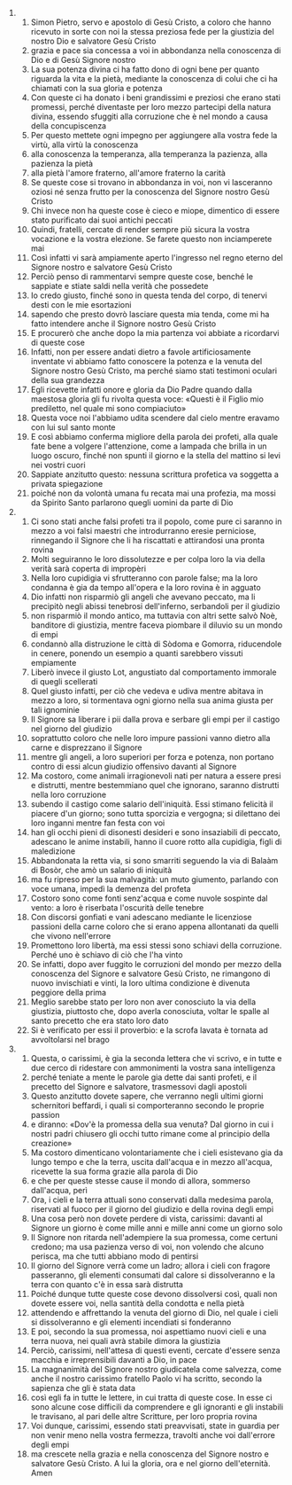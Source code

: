 <ol>
  <li>
    <ol>
      <li>Simon Pietro, servo e apostolo di Gesù Cristo, a coloro che hanno ricevuto in sorte con noi la stessa preziosa fede per la giustizia del nostro Dio e salvatore Gesù Cristo</li>
      <li>grazia e pace sia concessa a voi in abbondanza nella conoscenza di Dio e di Gesù Signore nostro</li>
      <li>La sua potenza divina ci ha fatto dono di ogni bene per quanto riguarda la vita e la pietà, mediante la conoscenza di colui che ci ha chiamati con la sua gloria e potenza</li>
      <li>Con queste ci ha donato i beni grandissimi e preziosi che erano stati promessi, perché diventaste per loro mezzo partecipi della natura divina, essendo sfuggiti alla corruzione che è nel mondo a causa della concupiscenza</li>
      <li>Per questo mettete ogni impegno per aggiungere alla vostra fede la virtù, alla virtù la conoscenza</li>
      <li>alla conoscenza la temperanza, alla temperanza la pazienza, alla pazienza la pietà</li>
      <li>alla pietà l'amore fraterno, all'amore fraterno la carità</li>
      <li>Se queste cose si trovano in abbondanza in voi, non vi lasceranno oziosi né senza frutto per la conoscenza del Signore nostro Gesù Cristo</li>
      <li>Chi invece non ha queste cose è cieco e miope, dimentico di essere stato purificato dai suoi antichi peccati</li>
      <li>Quindi, fratelli, cercate di render sempre più sicura la vostra vocazione e la vostra elezione. Se farete questo non inciamperete mai</li>
      <li>Così infatti vi sarà ampiamente aperto l'ingresso nel regno eterno del Signore nostro e salvatore Gesù Cristo</li>
      <li>Perciò penso di rammentarvi sempre queste cose, benché le sappiate e stiate saldi nella verità che possedete</li>
      <li>Io credo giusto, finché sono in questa tenda del corpo, di tenervi desti con le mie esortazioni</li>
      <li>sapendo che presto dovrò lasciare questa mia tenda, come mi ha fatto intendere anche il Signore nostro Gesù Cristo</li>
      <li>E procurerò che anche dopo la mia partenza voi abbiate a ricordarvi di queste cose</li>
      <li>Infatti, non per essere andati dietro a favole artificiosamente inventate vi abbiamo fatto conoscere la potenza e la venuta del Signore nostro Gesù Cristo, ma perché siamo stati testimoni oculari della sua grandezza</li>
      <li>Egli ricevette infatti onore e gloria da Dio Padre quando dalla maestosa gloria gli fu rivolta questa voce: «Questi è il Figlio mio prediletto, nel quale mi sono compiaciuto»</li>
      <li>Questa voce noi l'abbiamo udita scendere dal cielo mentre eravamo con lui sul santo monte</li>
      <li>E così abbiamo conferma migliore della parola dei profeti, alla quale fate bene a volgere l'attenzione, come a lampada che brilla in un luogo oscuro, finché non spunti il giorno e la stella del mattino si levi nei vostri cuori</li>
      <li>Sappiate anzitutto questo: nessuna scrittura profetica va soggetta a privata spiegazione</li>
      <li>poiché non da volontà umana fu recata mai una profezia, ma mossi da Spirito Santo parlarono quegli uomini da parte di Dio</li>
    </ol>
  </li>
  <li>
    <ol>
      <li>Ci sono stati anche falsi profeti tra il popolo, come pure ci saranno in mezzo a voi falsi maestri che introdurranno eresie perniciose, rinnegando il Signore che li ha riscattati e attirandosi una pronta rovina</li>
      <li>Molti seguiranno le loro dissolutezze e per colpa loro la via della verità sarà coperta di impropèri</li>
      <li>Nella loro cupidigia vi sfrutteranno con parole false; ma la loro condanna è gia da tempo all'opera e la loro rovina è in agguato</li>
      <li>Dio infatti non risparmiò gli angeli che avevano peccato, ma li precipitò negli abissi tenebrosi dell'inferno, serbandoli per il giudizio</li>
      <li>non risparmiò il mondo antico, ma tuttavia con altri sette salvò Noè, banditore di giustizia, mentre faceva piombare il diluvio su un mondo di empi</li>
      <li>condannò alla distruzione le città di Sòdoma e Gomorra, riducendole in cenere, ponendo un esempio a quanti sarebbero vissuti empiamente</li>
      <li>Liberò invece il giusto Lot, angustiato dal comportamento immorale di quegli scellerati</li>
      <li>Quel giusto infatti, per ciò che vedeva e udiva mentre abitava in mezzo a loro, si tormentava ogni giorno nella sua anima giusta per tali ignominie</li>
      <li>Il Signore sa liberare i pii dalla prova e serbare gli empi per il castigo nel giorno del giudizio</li>
      <li>soprattutto coloro che nelle loro impure passioni vanno dietro alla carne e disprezzano il Signore</li>
      <li>mentre gli angeli, a loro superiori per forza e potenza, non portano contro di essi alcun giudizio offensivo davanti al Signore</li>
      <li>Ma costoro, come animali irragionevoli nati per natura a essere presi e distrutti, mentre bestemmiano quel che ignorano, saranno distrutti nella loro corruzione</li>
      <li>subendo il castigo come salario dell'iniquità. Essi stimano felicità il piacere d'un giorno; sono tutta sporcizia e vergogna; si dilettano dei loro inganni mentre fan festa con voi</li>
      <li>han gli occhi pieni di disonesti desideri e sono insaziabili di peccato, adescano le anime instabili, hanno il cuore rotto alla cupidigia, figli di maledizione</li>
      <li>Abbandonata la retta via, si sono smarriti seguendo la via di Balaàm di Bosòr, che amò un salario di iniquità</li>
      <li>ma fu ripreso per la sua malvagità: un muto giumento, parlando con voce umana, impedì la demenza del profeta</li>
      <li>Costoro sono come fonti senz'acqua e come nuvole sospinte dal vento: a loro è riserbata l'oscurità delle tenebre</li>
      <li>Con discorsi gonfiati e vani adescano mediante le licenziose passioni della carne coloro che si erano appena allontanati da quelli che vivono nell'errore</li>
      <li>Promettono loro libertà, ma essi stessi sono schiavi della corruzione. Perché uno è schiavo di ciò che l'ha vinto</li>
      <li>Se infatti, dopo aver fuggito le corruzioni del mondo per mezzo della conoscenza del Signore e salvatore Gesù Cristo, ne rimangono di nuovo invischiati e vinti, la loro ultima condizione è divenuta peggiore della prima</li>
      <li>Meglio sarebbe stato per loro non aver conosciuto la via della giustizia, piuttosto che, dopo averla conosciuta, voltar le spalle al santo precetto che era stato loro dato</li>
      <li>Si è verificato per essi il proverbio: e la scrofa lavata è tornata ad avvoltolarsi nel brago</li>
    </ol>
  </li>
  <li>
    <ol>
      <li>Questa, o carissimi, è gia la seconda lettera che vi scrivo, e in tutte e due cerco di ridestare con ammonimenti la vostra sana intelligenza</li>
      <li>perché teniate a mente le parole gia dette dai santi profeti, e il precetto del Signore e salvatore, trasmessovi dagli apostoli</li>
      <li>Questo anzitutto dovete sapere, che verranno negli ultimi giorni schernitori beffardi, i quali si comporteranno secondo le proprie passion</li>
      <li>e diranno: «Dov'è la promessa della sua venuta? Dal giorno in cui i nostri padri chiusero gli occhi tutto rimane come al principio della creazione»</li>
      <li>Ma costoro dimenticano volontariamente che i cieli esistevano gia da lungo tempo e che la terra, uscita dall'acqua e in mezzo all'acqua, ricevette la sua forma grazie alla parola di Dio</li>
      <li>e che per queste stesse cause il mondo di allora, sommerso dall'acqua, perì</li>
      <li>Ora, i cieli e la terra attuali sono conservati dalla medesima parola, riservati al fuoco per il giorno del giudizio e della rovina degli empi</li>
      <li>Una cosa però non dovete perdere di vista, carissimi: davanti al Signore un giorno è come mille anni e mille anni come un giorno solo</li>
      <li>Il Signore non ritarda nell'adempiere la sua promessa, come certuni credono; ma usa pazienza verso di voi, non volendo che alcuno perisca, ma che tutti abbiano modo di pentirsi</li>
      <li>Il giorno del Signore verrà come un ladro; allora i cieli con fragore passeranno, gli elementi consumati dal calore si dissolveranno e la terra con quanto c'è in essa sarà distrutta</li>
      <li>Poiché dunque tutte queste cose devono dissolversi così, quali non dovete essere voi, nella santità della condotta e nella pietà</li>
      <li>attendendo e affrettando la venuta del giorno di Dio, nel quale i cieli si dissolveranno e gli elementi incendiati si fonderanno</li>
      <li>E poi, secondo la sua promessa, noi aspettiamo nuovi cieli e una terra nuova, nei quali avrà stabile dimora la giustizia</li>
      <li>Perciò, carissimi, nell'attesa di questi eventi, cercate d'essere senza macchia e irreprensibili davanti a Dio, in pace</li>
      <li>La magnanimità del Signore nostro giudicatela come salvezza, come anche il nostro carissimo fratello Paolo vi ha scritto, secondo la sapienza che gli è stata data</li>
      <li>così egli fa in tutte le lettere, in cui tratta di queste cose. In esse ci sono alcune cose difficili da comprendere e gli ignoranti e gli instabili le travisano, al pari delle altre Scritture, per loro propria rovina</li>
      <li>Voi dunque, carissimi, essendo stati preavvisati, state in guardia per non venir meno nella vostra fermezza, travolti anche voi dall'errore degli empi</li>
      <li>ma crescete nella grazia e nella conoscenza del Signore nostro e salvatore Gesù Cristo. A lui la gloria, ora e nel giorno dell'eternità. Amen</li>
    </ol>
  </li>
</ol>